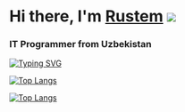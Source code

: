 # Hi there, I'm [Rustem](https://daniilshat.ru/) ![](https://github.com/blackcater/blackcater/raw/main/images/Hi.gif) 
### IT Programmer from Uzbekistan
<!---Пример кода-->
[![Typing SVG](https://readme-typing-svg.herokuapp.com?font=Fira+Code&pause=1000&width=435&lines=Student+from+school+Texnopos)](https://git.io/typing-svg)

<!---Для компактной версии-->
[![Top Langs](https://github-readme-stats.vercel.app/api/top-langs/?username=anuraghazra&layout=compact)](https://github.com/anuraghazra/github-readme-stats)

<!---Для подробной версии-->
[![Top Langs](https://github-readme-stats.vercel.app/api/top-langs/?username=anuraghazra)](https://github.com/anuraghazra/github-readme-stats)
